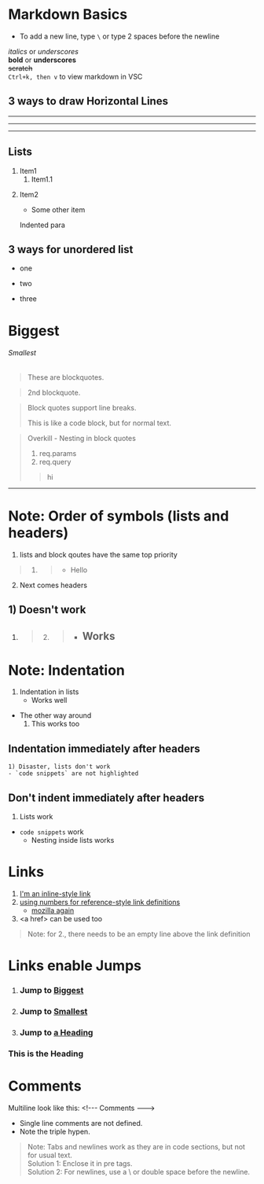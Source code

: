 # Markdown Basics
- To add a new line, type `\` or type 2 spaces before the newline

*italics* or _underscores_\
**bold** or __underscores__  
~~scratch~~\
`Ctrl+k, then v` to view markdown in VSC

## 3 ways to draw Horizontal Lines
---
***
___

## Lists
1. Item1
    1. Item1.1
2) Item2
    * Some other item

    Indented para

## 3 ways for unordered list
+ one
- two
* three


# Biggest
###### Smallest


> These are blockquotes.

> 2nd blockquote.

> Block quotes support line breaks.
> 
> This is like a code block, but for normal text.

> Overkill - Nesting in block quotes
> 1. req.params
> 2. req.query
> > hi
---


# Note: Order of symbols (lists and headers)
1. lists and block qoutes have the same top priority
> 1. > * Hello
2. Next comes headers
## 1) Doesn't work
1) > 2. > * ## Works

# Note: Indentation
1. Indentation in lists
    - Works well
- The other way around
    1) This works too
## Indentation immediately after headers
    1) Disaster, lists don't work
    - `code snippets` are not highlighted
## Don't indent immediately after headers
1) Lists work
- `code snippets` work
    - Nesting inside lists works

# Links
1. [I'm an inline-style link](www.google.com "optional title")
2. [using numbers for reference-style link definitions][1]  
    * [mozilla again][1]
3. \<a href> can be used too
> Note: for 2., there needs to be an empty line above the link definition

[1]: www.mozilla.org

# Links enable Jumps
1. ### Jump to [Biggest](#Biggest)
2. ### Jump to [Smallest](#Smallest)
3. ### Jump to [a Heading](#tith)
### <span id="tith"></span>This is the Heading

# Comments
Multiline look like this: 
\<!---
Comments
--->  
- Single line comments are not defined.
- Note the triple hypen.

> Note: Tabs and newlines work as they are in code sections, but not for usual text.  
> Solution 1: Enclose it in pre tags. \
> Solution 2: For newlines, use a \ or double space before the newline.

